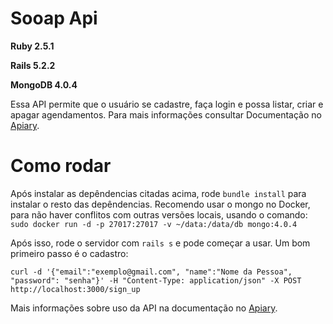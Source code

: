 # Sooap Api
**Ruby 2.5.1**

**Rails 5.2.2**

**MongoDB 4.0.4**

Essa API permite que o usuário se cadastre, faça login e possa listar, criar e apagar agendamentos. Para mais informações consultar Documentação no [Apiary](https://sooapapi.docs.apiary.io/).

# Como rodar
Após instalar as depêndencias citadas acima, rode ` bundle install ` para instalar o resto das depêndencias. Recomendo usar o mongo no Docker, para não haver conflitos com outras versões locais, usando o comando: `sudo docker run -d -p 27017:27017 -v ~/data:/data/db mongo:4.0.4`

Após isso, rode o servidor com `rails s` e pode começar a usar. Um bom primeiro passo é o cadastro:

`curl -d '{"email":"exemplo@gmail.com", "name":"Nome da Pessoa", "password": "senha"}' -H "Content-Type: application/json" -X POST http://localhost:3000/sign_up`

Mais informações sobre uso da API na documentação no [Apiary](https://sooapapi.docs.apiary.io/).
